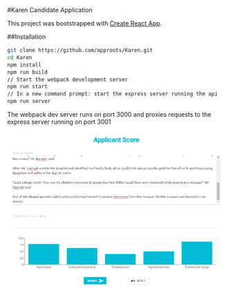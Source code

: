 #Karen Candidate Application

This project was bootstrapped with [Create React App](https://github.com/facebookincubator/create-react-app).

##Installation

```sh
git clone https://github.com/approots/Karen.git
cd Karen
npm install
npm run build
// Start the webpack development server
npm run start
// In a new command prompt: start the express server running the api
npm run server
```

The webpack dev server runs on port 3000 and proxies requests to the express server running on port 3001

![Screen shot](https://raw.githubusercontent.com/approots/Karen/master/screen.png)
